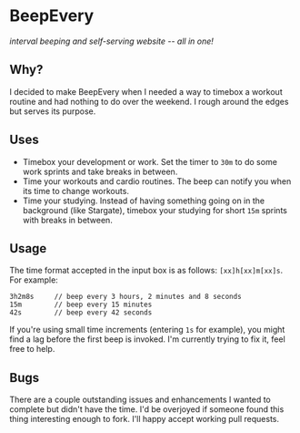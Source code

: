 # BeepEvery

_interval beeping and self-serving website -- all in one!_

## Why?

I decided to make BeepEvery when I needed a way to timebox a workout routine and had nothing to do
over the weekend. I rough around the edges but serves its purpose.

## Uses

- Timebox your development or work. Set the timer to `30m` to do some work sprints and take breaks in between.
- Time your workouts and cardio routines. The beep can notify you when its time to change workouts.
- Time your studying. Instead of having something going on in the background (like Stargate), timebox your studying for short `15m` sprints with breaks in between.

## Usage

The time format accepted in the input box is as follows: `[xx]h[xx]m[xx]s`. For example:

    3h2m8s     // beep every 3 hours, 2 minutes and 8 seconds
    15m        // beep every 15 minutes
    42s        // beep every 42 seconds

If you're using small time increments (entering `1s` for example), you might find a lag before the first beep is invoked. I'm currently trying to fix it, feel free to help.

## Bugs

There are a couple outstanding issues and enhancements I wanted to complete but didn't have the time. I'd be overjoyed if someone found this thing interesting enough to fork. I'll happy accept working pull requests.
